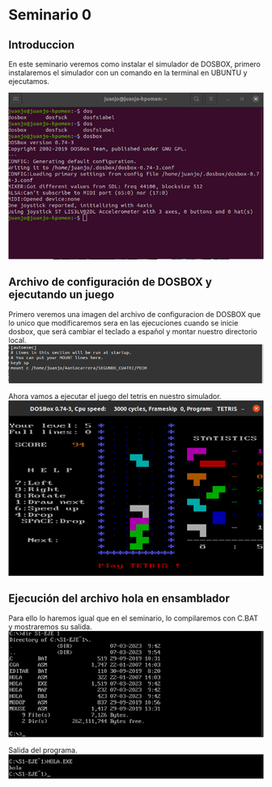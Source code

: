 # Seminario 0
## Introduccion
En este seminario veremos como instalar el simulador de DOSBOX, primero instalaremos el simulador con un comando 
en la terminal en UBUNTU y ejecutamos.

![this is a image](/S0/img/1.png)

## Archivo de configuración de DOSBOX y ejecutando un juego
Primero veremos una imagen del archivo de configuracion de DOSBOX que lo unico que modificaremos sera en las ejecuciones cuando se inicie dosbox, que será cambiar el teclado a español y 
montar nuestro directorio local.
![this is a image](/S0/img/2.png)

Ahora vamos a ejecutar el juego del tetris en nuestro simulador.
![this is a image](/S0/img/3.png)

## Ejecución del archivo hola en ensamblador
Para ello lo haremos igual que en el seminario, lo compilaremos con C.BAT y mostraremos su salida.
![this is a image](/S0/img/4.png)

Salida del programa.
![this is a image](/S0/img/5.png)